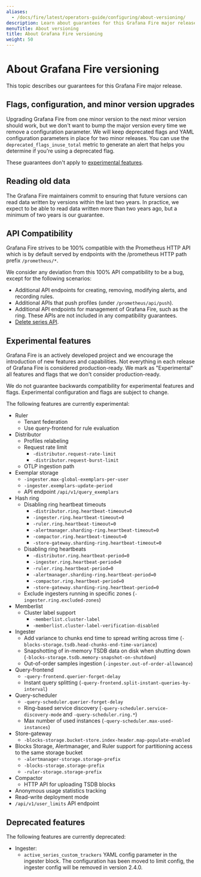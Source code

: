 ```yaml
---
aliases:
  - /docs/fire/latest/operators-guide/configuring/about-versioning/
description: Learn about guarantees for this Grafana Fire major release.
menuTitle: About versioning
title: About Grafana Fire versioning
weight: 50
---
```


# About Grafana Fire versioning

This topic describes our guarantees for this Grafana Fire major release.

## Flags, configuration, and minor version upgrades

Upgrading Grafana Fire from one minor version to the next minor version should work, but we don't want to bump the major version every time we remove a configuration parameter.
We will keep deprecated flags and YAML configuration parameters in place for two minor releases.
You can use the `deprecated_flags_inuse_total` metric to generate an alert that helps you determine if you're using a deprecated flag.

These guarantees don't apply to [experimental features](#experimental-features).

## Reading old data

The Grafana Fire maintainers commit to ensuring that future versions can read data written by versions within the last two years.
In practice, we expect to be able to read data written more than two years ago, but a minimum of two years is our guarantee.

## API Compatibility

Grafana Fire strives to be 100% compatible with the Prometheus HTTP API which is by default served by endpoints with the /prometheus HTTP path prefix `/prometheus/*`.

We consider any deviation from this 100% API compatibility to be a bug, except for the following scenarios:

- Additional API endpoints for creating, removing, modifying alerts, and recording rules.
- Additional APIs that push profiles (under `/prometheus/api/push`).
- Additional API endpoints for management of Grafana Fire, such as the ring. These APIs are not included in any compatibility guarantees.
- [Delete series API](https://prometheus.io/docs/prometheus/latest/querying/api/#delete-series).

## Experimental features

Grafana Fire is an actively developed project and we encourage the introduction of new features and capabilities.
Not everything in each release of Grafana Fire is considered production-ready.
We mark as "Experimental" all features and flags that we don't consider production-ready.

We do not guarantee backwards compatibility for experimental features and flags.
Experimental configuration and flags are subject to change.

The following features are currently experimental:

- Ruler
  - Tenant federation
  - Use query-frontend for rule evaluation
- Distributor
  - Profiles relabeling
  - Request rate limit
    - `-distributor.request-rate-limit`
    - `-distributor.request-burst-limit`
  - OTLP ingestion path
- Exemplar storage
  - `-ingester.max-global-exemplars-per-user`
  - `-ingester.exemplars-update-period`
  - API endpoint `/api/v1/query_exemplars`
- Hash ring
  - Disabling ring heartbeat timeouts
    - `-distributor.ring.heartbeat-timeout=0`
    - `-ingester.ring.heartbeat-timeout=0`
    - `-ruler.ring.heartbeat-timeout=0`
    - `-alertmanager.sharding-ring.heartbeat-timeout=0`
    - `-compactor.ring.heartbeat-timeout=0`
    - `-store-gateway.sharding-ring.heartbeat-timeout=0`
  - Disabling ring heartbeats
    - `-distributor.ring.heartbeat-period=0`
    - `-ingester.ring.heartbeat-period=0`
    - `-ruler.ring.heartbeat-period=0`
    - `-alertmanager.sharding-ring.heartbeat-period=0`
    - `-compactor.ring.heartbeat-period=0`
    - `-store-gateway.sharding-ring.heartbeat-period=0`
  - Exclude ingesters running in specific zones (`-ingester.ring.excluded-zones`)
- Memberlist
  - Cluster label support
    - `-memberlist.cluster-label`
    - `-memberlist.cluster-label-verification-disabled`
- Ingester
  - Add variance to chunks end time to spread writing across time (`-blocks-storage.tsdb.head-chunks-end-time-variance`)
  - Snapshotting of in-memory TSDB data on disk when shutting down (`-blocks-storage.tsdb.memory-snapshot-on-shutdown`)
  - Out-of-order samples ingestion (`-ingester.out-of-order-allowance`)
- Query-frontend
  - `-query-frontend.querier-forget-delay`
  - Instant query splitting (`-query-frontend.split-instant-queries-by-interval`)
- Query-scheduler
  - `-query-scheduler.querier-forget-delay`
  - Ring-based service discovery (`-query-scheduler.service-discovery-mode` and `-query-scheduler.ring.*`)
  - Max number of used instances (`-query-scheduler.max-used-instances`)
- Store-gateway
  - `-blocks-storage.bucket-store.index-header.map-populate-enabled`
- Blocks Storage, Alertmanager, and Ruler support for partitioning access to the same storage bucket
  - `-alertmanager-storage.storage-prefix`
  - `-blocks-storage.storage-prefix`
  - `-ruler-storage.storage-prefix`
- Compactor
  - HTTP API for uploading TSDB blocks
- Anonymous usage statistics tracking
- Read-write deployment mode
- `/api/v1/user_limits` API endpoint

## Deprecated features

The following features are currently deprecated:

- Ingester:
  - `active_series_custom_trackers` YAML config parameter in the ingester block. The configuration has been moved to limit config, the ingester config will be removed in version 2.4.0.
